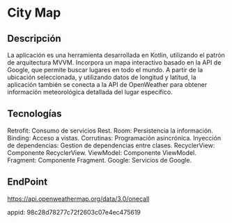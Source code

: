 # City Map

## Descripción

La aplicación es una herramienta desarrollada en Kotlin, utilizando el patrón de arquitectura MVVM. Incorpora un mapa interactivo 
basado en la API de Google, que permite buscar lugares en todo el mundo. A partir de la ubicación seleccionada, y utilizando datos 
de longitud y latitud, la aplicación también se conecta a la API de OpenWeather para obtener información meteorológica detallada del 
lugar específico.


## Tecnologías

Retrofit: Consumo de servicios Rest.
Room: Persistencia la información.
Binding: Acceso a vistas.
Corrutinas: Programación asincrónica.
Inyección de dependencias: Gestion de dependencias entre clases.
RecyclerView: Componente RecyclerView.
ViewModel: Componente ViewModel.
Fragment: Componente Fragment.
Google: Servicios de Google.


## EndPoint

https://api.openweathermap.org/data/3.0/onecall 

appid: 98c28d78277c72f2603c07e4ec475619


